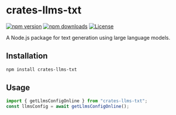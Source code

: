 # crates-llms-txt

[![npm version][npm-version-src]][npm-version-href]
[![npm downloads][npm-downloads-src]][npm-downloads-href]
[![License][license-src]][license-href]

A Node.js package for text generation using large language models.

## Installation

```bash
npm install crates-llms-txt
```

## Usage

```ts
import { getLlmsConfigOnline } from "crates-llms-txt";
const llmsConfig = await getLlmsConfigOnline();
```

<!-- Badges -->

[npm-version-src]: https://img.shields.io/npm/v/crates-llms-txt?style=flat&colorA=080f12&colorB=1fa669
[npm-version-href]: https://npmjs.com/package/crates-llms-txt
[npm-downloads-src]: https://img.shields.io/npm/dm/crates-llms-txt?style=flat&colorA=080f12&colorB=1fa669
[npm-downloads-href]: https://npmjs.com/package/crates-llms-txt
[license-src]: https://img.shields.io/github/license/kingsword09/crates_llms_txt.svg?style=flat&colorA=080f12&colorB=1fa669
[license-href]: https://github.com/kingsword09/crates_llms_txt/blob/main/LICENSE
